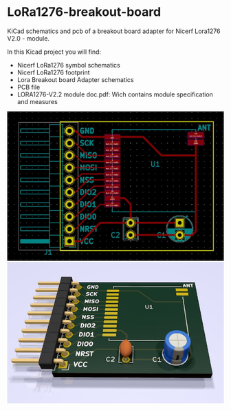 # LoRa1276-breakout-board
KiCad schematics and pcb of a breakout board adapter for Nicerf Lora1276 V2.0 - module.

In this Kicad project you will find:
- Nicerf LoRa1276 symbol schematics
- Nicerf LoRa1276 footprint
- Lora Breakout board Adapter schematics
- PCB file
- LORA1276-V2.2 module doc.pdf: Wich contains module specification and measures

![pcb](/pics/pcb.jpg)
![3dview](/pics/3d.jpg)